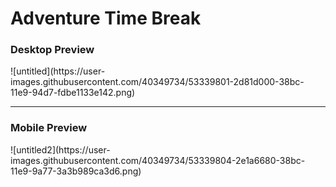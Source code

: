 # Adventure Time Break

<h3>Desktop Preview</h3>
![untitled](https://user-images.githubusercontent.com/40349734/53339801-2d81d000-38bc-11e9-94d7-fdbe1133e142.png)
<hr/>
<h3>Mobile Preview</h3>
![untitled2](https://user-images.githubusercontent.com/40349734/53339804-2e1a6680-38bc-11e9-9a77-3a3b989ca3d6.png)
